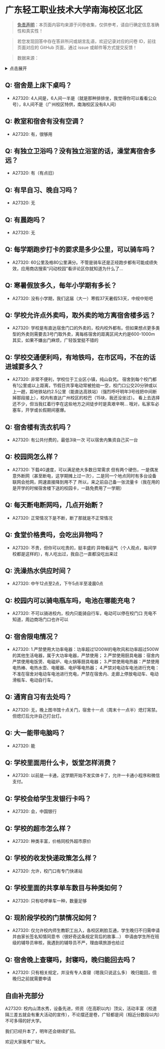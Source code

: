 # 广东轻工职业技术大学南海校区北区

> [免责声明](https://colleges.chat/#_3)：本页面内容均来源于问卷收集，仅供参考，请自行确定信息准确性和真实性！

> 若您发现回答中存在答非所问或胡言乱语，欢迎记录对应的问卷 ID，前往页面对应的 GitHub 页面，通过 issue 或邮件等方式提交反馈！

> 数据来源：

<details><summary>点击展开</summary>
<ul>
<li>A27320: 2010457693@qq.com (2024 年 12 月)</li>
</ul>
</details>

## Q: 宿舍是上床下桌吗？

- A27320: 4人间是，6人间一半是（就是那种排排坐，我觉得你可以看看公众号），8人间不是（广州校区特供，南海校区没有8人间）

## Q: 教室和宿舍有没有空调？

- A27320: 有，很够用

## Q: 有独立卫浴吗？没有独立浴室的话，澡堂离宿舍多远？

- A27320: 有（有点旧）

## Q: 有早自习、晚自习吗？

- A27320: 无

## Q: 有晨跑吗？

- A27320: 无

## Q: 每学期跑步打卡的要求是多少公里，可以骑车吗？

- A27320: 60公里及格80公里满分。不管是骑车还是正经跑步都有可能成绩失效，应用商店搜索“闪动校园”看评论区你就知道为什么了…

## Q: 寒暑假放多久，每年小学期有多长？

- A27320: 没有小学期，我们这届（大一）寒假37天暑假53天，中规中矩吧

## Q: 学校允许点外卖吗，取外卖的地方离宿舍楼多远？

- A27320: 学校是有直达宿舍门口的外卖的，校内校外都有。但如果想点更多类型的外卖则需要去3号门取外卖，离每栋宿舍的距离区间大约是600-1000m
其实，如果不嫌出门麻烦，广轻饭堂挺不错的

## Q: 学校交通便利吗，有地铁吗，在市区吗，不在的话进城要多久？

- A27320: 非常不便利，学校位于工业区小镇，纯山旮旯。
宿舍到每个校门都有1公里或以上距离，节假日共享电动常被抢劫一空，校门口公交20分钟或以上一趟，距地铁站约2.5公里（能直达高铁站）（强烈呼吁明年3号线把中间断掉那段接上），校内有直达广州校区的校巴（15块，我还没坐过）。
看上去选择还不少，但当我扛着行李在这些地方之间徒步时是真艰辛啊…
哦对，私家车必塞车，开学或长假期间塞爆。

## Q: 宿舍楼有洗衣机吗？

- A27320: 有公共付费的，最低3块一次
可以宿舍内集资自己买一台

## Q: 校园网怎么样？

- A27320: 下载4G速度，可以满足绝大多数日常需求
但有两个硬伤，一是偶发意外断网（甚至断电，这学期摊上过一次），二是同一个地点同时有多台设备联网会抢网，网速直接降到用不了
所以，来之前自己备一张流量卡（我在用的是开学的时候宿舍楼下送的校园卡，一路免费用了一学期）

## Q: 每天断电断网吗，几点开始断？

- A27320: 正常情况下是不断，断了那就是不正常情况

## Q: 食堂价格贵吗，会吃出异物吗？

- A27320: 不贵，但你可以吃贵的，挺丰盛的
异物看运气（个人观点，每间学校都是这样的），有人吃出过，我自己一直都没吃出来过

## Q: 洗澡热水供应时间？

- A27320: 中午12点至2点，下午5点半至凌晨0点

## Q: 校园内可以骑电瓶车吗，电池在哪能充电？

- A27320: 不可以骑进校内，校内只能骑自行车，电动可以停在校门口
充电不知道，周边商场门口也许可以

## Q: 宿舍限电情况？

- A27320: 1.严禁使用大功率电器：功率超过1200W的电吹风和功率超过500W的其他生活电器，属于大功率电器，严禁使用；
2.严禁使用厨具电器：宿舍内严禁使用电饭煲、电磁炉、电火锅等厨具电器；
3.严禁使用电热器：严禁使用电热棒、电热水壶、电暖器、电炉等电热器；
4.严禁对电动车电池进行充电：不准在宿舍对电动车电池进行充电，严禁在宿舍内、走廊上停放电动车、电动滑板车、电动自行车。

## Q: 通宵自习有去处吗？

- A27320: 无，晚上图书馆十点关门，宿舍十一点（周末十一点半）熄灯宵禁。但熄灯后允许自己打台灯。

## Q: 大一能带电脑吗？

- A27320: 能

## Q: 学校里面用什么卡，饭堂怎样消费？

- A27320: 以前是一卡通，这学期开始不发实体卡了，允许一卡通小程序和微信支付。

## Q: 学校会给学生发银行卡吗？

- A27320: 会，中国银行

## Q: 学校的超市怎么样？

- A27320: 种类丰富，价格同校外超市原价

## Q: 学校的收发快递政策怎么样？

- A27320: 允许，校门口有专门快递站

## Q: 学校里面的共享单车数目与种类如何？

- A27320: 只有哈啰单车一种，数量足够

## Q: 现阶段学校的门禁情况如何？

- A27320: 仅允许校内师生教职工出入，各校区刷脸互通，学生晚归不归需申请并由家长签名知情同意书（很好奇这条规定背后的故事…）
申请由学生所在班级的辅导员审核，我遇到的辅导员不严，理由填旅游也给过

## Q: 宿舍晚上查寝吗，封寝吗，晚归能回去吗？

- A27320: 只有相关规定，并没有专人查寝（嗯我只说这么多）
晚归能回，但晚归之前就需要申请

## 自由补充部分

A27320: 校内山清水秀，设备先进，师资（在高职以内）顶尖，活动丰富（校道隔三差五就会有重大活动的宣传），不论摆还是卷，广轻都是间（相近分数段以内）不可多得的好大学。

我们已经升本了，明年还会继续扩招。

欢迎大家报考广轻大。